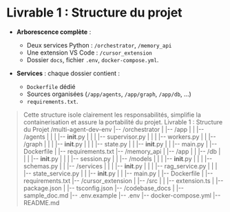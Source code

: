 # Livrable 1 : Structure du projet

- **Arborescence complète** :  
  - Deux services Python : `/orchestrator`, `/memory_api`  
  - Une extension VS Code : `/cursor_extension`  
  - Dossier `docs`, fichier `.env`, `docker-compose.yml`.

- **Services** : chaque dossier contient :  
  - `Dockerfile` dédié  
  - Sources organisées (`/app/agents`, `/app/graph`, `/app/db`, …)  
  - `requirements.txt`.

> Cette structure isole clairement les responsabilités, simplifie la
containerisation et assure la portabilité du projet.
Livrable 1 : Structure du Projet
/multi-agent-dev-env
|-- /orchestrator
|   |-- /app
|   |   |-- /agents
|   |   |   |-- __init__.py
|   |   |   |-- supervisor.py
|   |   |   |-- workers.py
|   |   |-- /graph
|   |   |   |-- __init__.py
|   |   |   |-- state.py
|   |   |-- __init__.py
|   |   |-- main.py
|   |-- Dockerfile
|   |-- requirements.txt
|-- /memory_api
|   |-- /app
|   |   |-- /db
|   |   |   |-- __init__.py
|   |   |   |-- session.py
|   |   |-- /models
|   |   |   |-- __init__.py
|   |   |   |-- schemas.py
|   |   |-- /services
|   |   |   |-- __init__.py
|   |   |   |-- rag_service.py
|   |   |   |-- state_service.py
|   |   |-- __init__.py
|   |   |-- main.py
|   |-- Dockerfile
|   |-- requirements.txt
|-- /cursor_extension
|   |-- /src
|   |   |-- extension.ts
|   |-- package.json
|   |-- tsconfig.json
|-- /codebase_docs
|   |-- sample_doc.md
|-- .env.example
|-- .env
|-- docker-compose.yml
|-- README.md